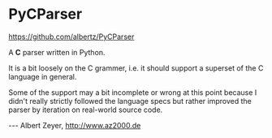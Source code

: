 PyCParser
=========
<https://github.com/albertz/PyCParser>

A **C** parser written in Python.

It is a bit loosely on the C grammer, i.e. it should support a superset of the C language in general.

Some of the support may a bit incomplete or wrong at this point because I didn't really strictly followed the language specs but rather improved the parser by iteration on real-world source code.

--- Albert Zeyer, <http://www.az2000.de>

